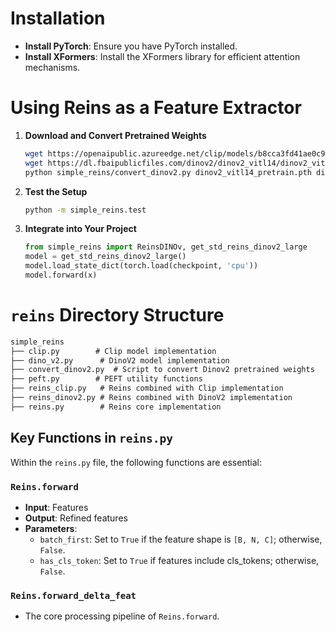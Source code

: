 # Installation
- **Install PyTorch**: Ensure you have PyTorch installed.
- **Install XFormers**: Install the XFormers library for efficient attention mechanisms.

# Using Reins as a Feature Extractor
1. **Download and Convert Pretrained Weights**
   ```bash
   wget https://openaipublic.azureedge.net/clip/models/b8cca3fd41ae0c99ba7e8951adf17d267cdb84cd88be6f7c2e0eca1737a03836/ViT-L-14.pt
   wget https://dl.fbaipublicfiles.com/dinov2/dinov2_vitl14/dinov2_vitl14_pretrain.pth
   python simple_reins/convert_dinov2.py dinov2_vitl14_pretrain.pth dinov2_vitl14_512x512.pth
   ```

2. **Test the Setup**
   ```bash
   python -m simple_reins.test
   ```

3. **Integrate into Your Project**
   ```python
   from simple_reins import ReinsDINOv, get_std_reins_dinov2_large
   model = get_std_reins_dinov2_large()
   model.load_state_dict(torch.load(checkpoint, 'cpu'))
   model.forward(x)
   ```

# `reins` Directory Structure

```markdown
simple_reins
├── clip.py        # Clip model implementation
├── dino_v2.py      # DinoV2 model implementation
├── convert_dinov2.py  # Script to convert Dinov2 pretrained weights
├── peft.py        # PEFT utility functions
├── reins_clip.py   # Reins combined with Clip implementation
├── reins_dinov2.py # Reins combined with DinoV2 implementation
├── reins.py        # Reins core implementation
```

## Key Functions in `reins.py`

Within the `reins.py` file, the following functions are essential:

### `Reins.forward`
- **Input**: Features
- **Output**: Refined features
- **Parameters**:
  - `batch_first`: Set to `True` if the feature shape is `[B, N, C]`; otherwise, `False`.
  - `has_cls_token`: Set to `True` if features include cls_tokens; otherwise, `False`.

### `Reins.forward_delta_feat`
- The core processing pipeline of `Reins.forward`.
